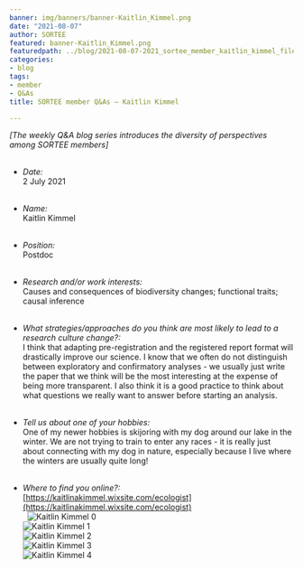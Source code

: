 ```yaml
---
banner: img/banners/banner-Kaitlin_Kimmel.png
date: "2021-08-07"
author: SORTEE
featured: banner-Kaitlin_Kimmel.png
featuredpath: ../blog/2021-08-07-2021_sortee_member_kaitlin_kimmel_files/figure-html/
categories:
- blog
tags:
- member
- Q&As
title: SORTEE member Q&As – Kaitlin Kimmel

---
```


*[The weekly Q&A blog series introduces the diversity of perspectives among SORTEE members]*    
&nbsp;
&nbsp;

   * _Date:_   
2 July 2021   
&nbsp;

   * _Name:_   
Kaitlin Kimmel   
&nbsp;

   * _Position:_   
Postdoc   
&nbsp;

   * _Research and/or work interests:_   
Causes and consequences of biodiversity changes; functional traits; causal inference   
&nbsp;

   * _What strategies/approaches do you think are most likely to lead to a research culture change?:_   
I think that adapting pre-registration and the registered report format will drastically improve our science. I know that we often do not distinguish between exploratory and confirmatory analyses - we usually just write the paper that we think will be the most interesting at the expense of being more transparent. I also think it is a good practice to think about what questions we really want to answer before starting an analysis.  
&nbsp;

   * _Tell us about one of your hobbies:_   
One of my newer hobbies is skijoring with my dog around our lake in the winter. We are not trying to train to enter any races - it is really just about connecting with my dog in nature, especially because I live where the winters are usually quite long!   
&nbsp;

   * _Where to find you online?:_   
[https://kaitlinakimmel.wixsite.com/ecologist](https://kaitlinakimmel.wixsite.com/ecologist)   
&nbsp;
![Kaitlin Kimmel 0](banner-Kaitlin_Kimmel.png)    
![Kaitlin Kimmel 1](blog/2021-08-07-2021_sortee_member_kaitlin_kimmel_files/banner-Kaitlin_Kimmel.png)    
![Kaitlin Kimmel 2](2021-08-07-2021_sortee_member_kaitlin_kimmel_files/banner-Kaitlin_Kimmel.png)    
![Kaitlin Kimmel 3](img/banners/banner-Kaitlin_Kimmel.png)  
![Kaitlin Kimmel 4](banners/banner-Kaitlin_Kimmel.png)  